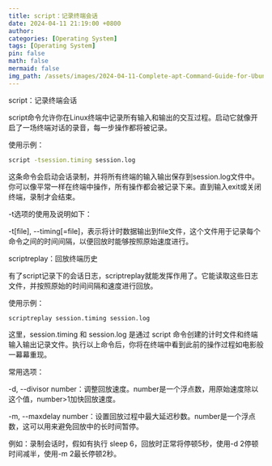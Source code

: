 ```yaml
---
title: script：记录终端会话
date: 2024-04-11 21:19:00 +0800
author: 
categories: [Operating System]
tags: [Operating System]
pin: false
math: false
mermaid: false
img_path: /assets/images/2024-04-11-Complete-apt-Command-Guide-for-Ubuntu
---
```



script：记录终端会话

script命令允许你在Linux终端中记录所有输入和输出的交互过程。启动它就像开启了一场终端对话的录音，每一步操作都将被记录。

使用示例：

```bash
script -tsession.timing session.log
```

这条命令会启动会话录制，并将所有终端的输入输出保存到session.log文件中。你可以像平常一样在终端中操作，所有操作都会被记录下来。直到输入exit或关闭终端，录制才会结束。

-t选项的使用及说明如下：

-t[file], --timing[=file]，表示将计时数据输出到file文件，这个文件用于记录每个命令之间的时间间隔，以便回放时能够按照原始速度进行。


scriptreplay：回放终端历史

有了script记录下的会话日志，scriptreplay就能发挥作用了。它能读取这些日志文件，并按照原始的时间间隔和速度进行回放。

使用示例：
```bash
scriptreplay session.timing session.log
```

这里，session.timing 和 session.log 是通过 script 命令创建的计时文件和终端输入输出记录文件。执行以上命令后，你将在终端中看到此前的操作过程如电影般一幕幕重现。

常用选项：

-d, --divisor number：调整回放速度。number是一个浮点数，用原始速度除以这个值，number>1加快回放速度。

-m, --maxdelay number：设置回放过程中最大延迟秒数。number是一个浮点数，这可以用来避免回放中的长时间暂停。

例如：录制会话时，假如有执行 sleep 6，回放时正常将停顿5秒，使用-d 2停顿时间减半，使用-m 2最长停顿2秒。
